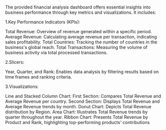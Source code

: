The provided financial analysis dashboard offers essential insights into business performance through key metrics and visualizations. It includes:

1.Key Performance Indicators (KPIs):

Total Revenue: Overview of revenue generated within a specific period.
Average Revenue: Calculating average revenue per transaction, indicating sales profitability.
Total Countries: Tracking the number of countries in the business's global reach.
Total Transactions: Measuring the volume of business activity via total processed transactions.

2.Slicers:

Year, Quarter, and Rank: Enables data analysis by filtering results based on time frames and ranking criteria.

3.Visualizations:

Line and Stacked Column Chart:
First Section: Compares Total Revenue and Average Revenue per country.
Second Section: Displays Total Revenue and Average Revenue trends by month.
Donut Chart: Depicts Total Revenue distribution by Region.
Area Chart: Illustrates Total Revenue trends by quarter throughout the year.
Ribbon Chart: Presents Total Revenue by Product and Rank, highlighting top-performing products' contributions